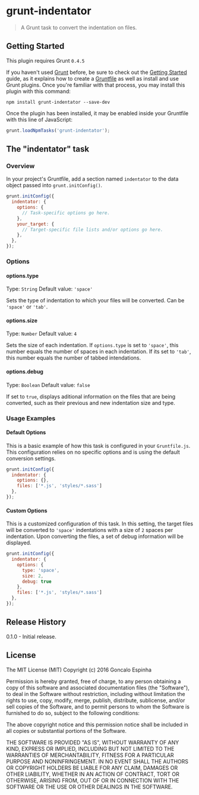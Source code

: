 # grunt-indentator

> A Grunt task to convert the indentation on files.

## Getting Started
This plugin requires Grunt `0.4.5`

If you haven't used [Grunt](http://gruntjs.com/) before, be sure to check out the [Getting Started](http://gruntjs.com/getting-started) guide, as it explains how to create a [Gruntfile](http://gruntjs.com/sample-gruntfile) as well as install and use Grunt plugins. Once you're familiar with that process, you may install this plugin with this command:

```shell
npm install grunt-indentator --save-dev
```

Once the plugin has been installed, it may be enabled inside your Gruntfile with this line of JavaScript:

```js
grunt.loadNpmTasks('grunt-indentator');
```

## The "indentator" task

### Overview
In your project's Gruntfile, add a section named `indentator` to the data object passed into `grunt.initConfig()`.

```js
grunt.initConfig({
  indentator: {
    options: {
      // Task-specific options go here.
    },
    your_target: {
      // Target-specific file lists and/or options go here.
    },
  },
});
```

### Options

#### options.type
Type: `String`
Default value: `'space'`

Sets the type of indentation to which your files will be converted. Can be `'space'` or `'tab'`. 

#### options.size
Type: `Number`
Default value: `4`

Sets the size of each indentation. If `options.type` is set to `'space'`, this number equals the number of spaces in each indentation. If its set to `'tab'`, this number equals the number of tabbed intendations.

#### options.debug
Type: `Boolean`
Default value: `false`

If set to `true`, displays aditional information on the files that are being converted, such as their previous and new indentation size and type.

### Usage Examples

#### Default Options
This is a basic example of how this task is configured in your `Gruntfile.js`. This configuration relies on no specific options and is using the default conversion settings.

```js
grunt.initConfig({
  indentator: {
    options: {},
    files: ['*.js', 'styles/*.sass']
  },
});
```

#### Custom Options
This is a customized configuration of this task. In this setting, the target files will be converted to `'space'` indentations with a size of `2` spaces per indentation. Upon converting the files, a set of debug information will be displayed.

```js
grunt.initConfig({
  indentator: {
    options: {
      type: 'space',
      size: 2,
      debug: true
    },
    files: ['*.js', 'styles/*.sass']
  },
});
```

## Release History

0.1.0 - Initial release.

## License

The MIT License (MIT)
Copyright (c) 2016 Goncalo Espinha

Permission is hereby granted, free of charge, to any person obtaining a copy of this software and associated documentation files (the "Software"), to deal in the Software without restriction, including without limitation the rights to use, copy, modify, merge, publish, distribute, sublicense, and/or sell copies of the Software, and to permit persons to whom the Software is furnished to do so, subject to the following conditions:

The above copyright notice and this permission notice shall be included in all copies or substantial portions of the Software.

THE SOFTWARE IS PROVIDED "AS IS", WITHOUT WARRANTY OF ANY KIND, EXPRESS OR IMPLIED, INCLUDING BUT NOT LIMITED TO THE WARRANTIES OF MERCHANTABILITY, FITNESS FOR A PARTICULAR PURPOSE AND NONINFRINGEMENT. IN NO EVENT SHALL THE AUTHORS OR COPYRIGHT HOLDERS BE LIABLE FOR ANY CLAIM, DAMAGES OR OTHER LIABILITY, WHETHER IN AN ACTION OF CONTRACT, TORT OR OTHERWISE, ARISING FROM, OUT OF OR IN CONNECTION WITH THE SOFTWARE OR THE USE OR OTHER DEALINGS IN THE SOFTWARE.